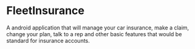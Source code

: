 # FleetInsurance
A android application that will manage your car insurance, make a claim, change your plan, talk to a rep and other basic features that would be standard for insurance accounts.
